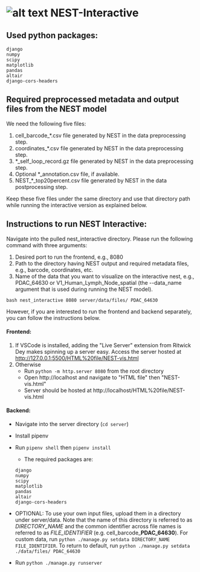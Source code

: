 # ![alt text](https://github.com/schwartzlab-methods/nest-interactive/blob/main/nest_logo.svg) NEST-Interactive
## Used python packages:
  ```
  django
  numpy
  scipy
  matplotlib
  pandas
  altair
  django-cors-headers
  ```
## Required preprocessed metadata and output files from the NEST model
We need the following five files:
1. cell_barcode_*.csv file generated by NEST in the data preprocessing step. 
2. coordinates_*.csv file generated by NEST in the data preprocessing step.
3. *_self_loop_record.gz file generated by NEST in the data preprocessing step.
4. Optional *_annotation.csv file, if available.
5. NEST_*_top20percent.csv file generated by NEST in the data postprocessing step.
   
Keep these five files under the same directory and use that directory path while running the interactive version as explained below.

## Instructions to run NEST Interactive:
Navigate into the pulled nest_interactive directory. Please run the following command with three arguments:
1. Desired port to run the frontend, e.g., 8080
2. Path to the directory having NEST output and required metadata files, e.g., barcode, coordinates, etc.
3. Name of the data that you want to visualize on the interactive nest, e.g., PDAC_64630 or V1_Human_Lymph_Node_spatial (the --data_name argument that is used during running the NEST model).

````
bash nest_interactive 8080 server/data/files/ PDAC_64630
````

However, if you are interested to run the frontend and backend separately, you can follow the instructions below. 

#### Frontend:

1. If VSCode is installed, adding the "Live Server" extension from Ritwick Dey makes spinning up a server easy. Access the server hosted at http://127.0.0.1:5500/HTML%20file/NEST-vis.html
2. Otherwise
   - Run `python -m http.server 8080` from the root directory
   - Open http://localhost and navigate to "HTML file" then "NEST-vis.html"
   - Server should be hosted at http://localhost/HTML%20file/NEST-vis.html

#### Backend:

- Navigate into the server directory (`cd server`)
- Install pipenv
- Run `pipenv shell` then `pipenv install`

  - The required packages are:
  ```
  django
  numpy
  scipy
  matplotlib
  pandas
  altair
  django-cors-headers
  ```

- OPTIONAL: To use your own input files, upload them in a directory under server/data. Note that the name of this directory is referred to as *DIRECTORY_NAME* and the common identifier across file names is referred to as *FILE_IDENTIFIER* (e.g. cell_barcode_**PDAC_64630**). For custom data, run `python ./manage.py setdata DIRECTORY_NAME FILE_IDENTIFIER`. To return to default, run `python ./manage.py setdata ./data/files/ PDAC_64630`
- Run `python ./manage.py runserver`
